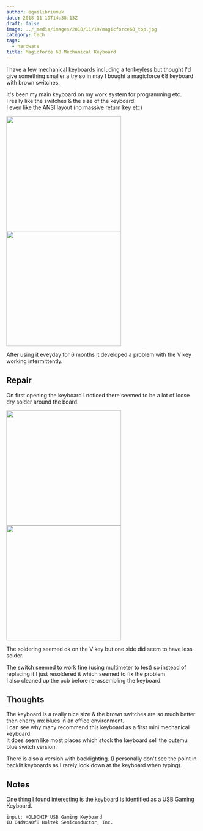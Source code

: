 ```yaml
---
author: equilibriumuk
date: 2018-11-19T14:38:13Z
draft: false
image: ../_media/images/2018/11/19/magicforce68_top.jpg
category: tech
tags:
  - hardware
title: Magicforce 68 Mechanical Keyboard
---
```


I have a few mechanical keyboards including a tenkeyless but thought I'd give something smaller a try so in may I bought a magicforce 68 keyboard with brown switches.

It's been my main keyboard on my work system for programming etc.<br/>
I really like the switches & the size of the keyboard.<br/>
I even like the ANSI layout (no massive return key etc)

<p class="text-center"><img src="/media/images/2018/11/19/magicforce68_001.jpg" class="inline border" width="300px"> <img src="/media/images/2018/11/19/magicforce68_005.jpg"  class="inline border" width="300px"></p>

After using it eveyday for 6 months it developed a problem with the V key working intermittently.

## Repair

On first opening the keyboard I noticed there seemed to be a lot of loose dry solder around the board.

<p class="text-center"><img src="/media/images/2018/11/19/magicforce68_003.jpg" class="inline border" width="300px"> <img src="/media/images/2018/11/19/magicforce68_004.jpg"  class="inline border" width="300px"></p>

The soldering seemed ok on the V key but one side did seem to have less solder.

The switch seemed to work fine (using multimeter to test) so instead of replacing it I just resoldered it which seemed to fix the problem.<br/>
I also cleaned up the pcb before re-assembling the keyboard.

## Thoughts

The keyboard is a really nice size & the brown switches are so much better then cherry mx blues in an office environment.<br/>
I can see why many recommend this keyboard as a first mini mechanical keyboard.<br/>
It does seem like most places which stock the keyboard sell the outemu blue switch version.

There is also a version with backlighting. (I personally don't see the point in backlit keyboards as I rarely look down at the keyboard when typing).

## Notes

One thing I found interesting is the keyboard is identified as a USB Gaming Keyboard.

    input: HOLDCHIP USB Gaming Keyboard
    ID 04d9:a0f8 Holtek Semiconductor, Inc.
